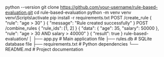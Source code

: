 python --version
git clone https://github.com/your-username/rule-based-evaluation.git
cd rule-based-evaluation
python -m venv venv
venv\Scripts\activate
pip install -r requirements.txt
POST /create_rule
{
    "rule": "age > 30"
}
{
    "message": "Rule created successfully"
}
POST /combine_rules
{
    "rule_ids": [1, 2]
}
{
    "data": {
        "age": 35,
        "salary": 50000
    },
    "rule": "age > 30 AND salary > 40000"
}
{
    "result": true
}
rule-based-evaluation/
│
├── app.py            # Main application file
├── rules.db          # SQLite database file
├── requirements.txt  # Python dependencies
└── README.md         # Project documentation
